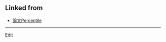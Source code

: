 ---
---
## Linked from

* [論文Percentile](論文Percentile.md)


----
[Edit](https://github.com/vitroid/vitroid.github.io/edit/master/MD/論文Percentile.md)
